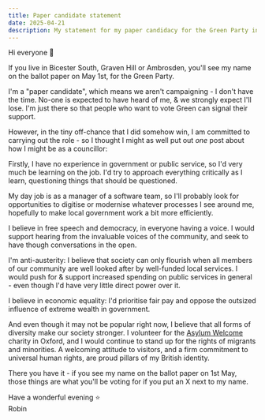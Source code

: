 ```yaml
---
title: Paper candidate statement
date: 2025-04-21
description: My statement for my paper candidacy for the Green Party in the Bicester South division in the May 1st local elections
---
```


Hi everyone 👋

If you live in Bicester South, Graven Hill or Ambrosden, you'll see my name on the ballot paper on May 1st, for the Green Party.

I'm a "paper candidate", which means we aren't campaigning - I don't have the time. No-one is expected to have heard of me, & we strongly expect I'll lose. I'm just there so that people who want to vote Green can signal their support.

However, in the tiny off-chance that I did somehow win, I am committed to carrying out the role - so I thought I might as well put out *one* post about how I might be as a councillor:

Firstly, I have no experience in government or public service, so I'd very much be learning on the job. I'd try to approach everything critically as I learn, questioning things that should be questioned.

My day job is as a manager of a software team, so I'll probably look for opportunities to digitise or modernise whatever processes I see around me, hopefully to make local government work a bit more efficiently.

I believe in free speech and democracy, in everyone having a voice. I would support hearing from the invaluable voices of the community, and seek to have though conversations in the open.

I'm anti-austerity: I believe that society can only flourish when all members of our community are well looked after by well-funded local services. I would push for & support increased spending on public services in general - even though I'd have very little direct power over it.

I believe in economic equality: I'd prioritise fair pay and oppose the outsized influence of extreme wealth in government.

And even though it may not be popular right now, I believe that all forms of diversity make our society stronger. I volunteer for the [Asylum Welcome](https://www.asylum-welcome.org/) charity in Oxford, and I would continue to stand up for the rights of migrants and minorities. A welcoming attitude to visitors, and a firm commitment to universal human rights, are proud pillars of my British identity.

There you have it - if you see my name on the ballot paper on 1st May, those things are what you'll be voting for if you put an X next to my name.

Have a wonderful evening ⭐  
Robin

